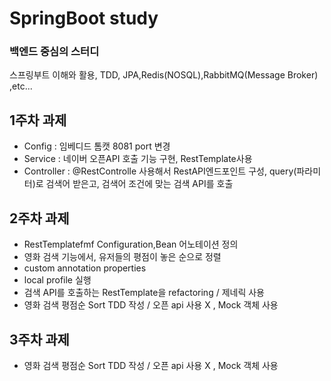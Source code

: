 # SpringBoot study

### 백엔드 중심의 스터디

스프링부트 이해와 활용, TDD, JPA,Redis(NOSQL),RabbitMQ(Message Broker) ,etc...

## 1주차 과제
- Config : 임베디드 톰캣 8081 port 변경
- Service : 네이버 오픈API 호출 기능 구현, RestTemplate사용
- Controller : @RestControlle 사용해서 RestAPI엔드포인트 구성, query(파라미터)로 검색어 받은고, 검색어 조건에 맞는 검색 API를 호출


## 2주차 과제 
 - RestTemplatefmf Configuration,Bean 어노테이션 정의                
 - 영화 검색 기능에서, 유저들의 평점이 놓은 순으로 정렬                     
 - custom annotation properties                               
 - local profile 실행
 - 검색 API를 호출하는 RestTemplate을  refactoring / 제네릭 사용     
 - 영화 검색 평점순 Sort TDD 작성 / 오픈 api 사용 X , Mock 객체 사용

## 3주차 과제
 - 영화 검색 평점순 Sort TDD 작성 / 오픈 api 사용 X , Mock 객체 사용
